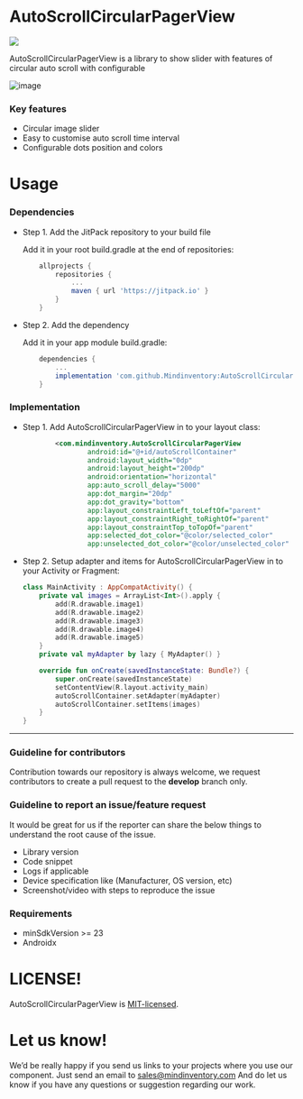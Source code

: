 # AutoScrollCircularPagerView
[![](https://jitpack.io/v/Mindinventory/AutoScrollCircularPagerView.svg)](https://jitpack.io/#Mindinventory/AutoScrollCircularPagerView)

AutoScrollCircularPagerView is a library to show slider with features of circular auto scroll with configurable    

![image](/media/auto-scroll-pager-view.gif)

### Key features

* Circular image slider
* Easy to customise auto scroll time interval  
* Configurable dots position and colors

# Usage

### Dependencies

* Step 1. Add the JitPack repository to your build file
    
    Add it in your root build.gradle at the end of repositories:

    ```groovy
	    allprojects {
		    repositories {
			    ...
			    maven { url 'https://jitpack.io' }
		    }
	    }
    ``` 

* Step 2. Add the dependency
    
    Add it in your app module build.gradle:
    
    ```groovy
        dependencies {
            ...
            implementation 'com.github.Mindinventory:AutoScrollCircularPagerView:0.0.2'
        }
    ``` 

### Implementation


* Step 1. Add AutoScrollCircularPagerView in to your layout class:
    
    ```xml
            <com.mindinventory.AutoScrollCircularPagerView
                    android:id="@+id/autoScrollContainer"
                    android:layout_width="0dp"
                    android:layout_height="200dp"
                    android:orientation="horizontal"
                    app:auto_scroll_delay="5000"
                    app:dot_margin="20dp"
                    app:dot_gravity="bottom"
                    app:layout_constraintLeft_toLeftOf="parent"
                    app:layout_constraintRight_toRightOf="parent"
                    app:layout_constraintTop_toTopOf="parent"
                    app:selected_dot_color="@color/selected_color"
                    app:unselected_dot_color="@color/unselected_color" />
    ```

* Step 2. Setup adapter and items for AutoScrollCircularPagerView in to your Activity or Fragment:


    ```kotlin
    class MainActivity : AppCompatActivity() {
        private val images = ArrayList<Int>().apply {
            add(R.drawable.image1)
            add(R.drawable.image2)
            add(R.drawable.image3)
            add(R.drawable.image4)
            add(R.drawable.image5)
        }
        private val myAdapter by lazy { MyAdapter() }
    
        override fun onCreate(savedInstanceState: Bundle?) {
            super.onCreate(savedInstanceState)
            setContentView(R.layout.activity_main)
            autoScrollContainer.setAdapter(myAdapter)
            autoScrollContainer.setItems(images)
        }
    }
    ```
---------------------------------------------------------------------
### Guideline for contributors
Contribution towards our repository is always welcome, we request contributors to create a pull request to the **develop** branch only.  

### Guideline to report an issue/feature request
It would be great for us if the reporter can share the below things to understand the root cause of the issue.

* Library version
* Code snippet
* Logs if applicable
* Device specification like (Manufacturer, OS version, etc)
* Screenshot/video with steps to reproduce the issue

### Requirements

* minSdkVersion >= 23
* Androidx

# LICENSE!

AutoScrollCircularPagerView is [MIT-licensed](/LICENSE).

# Let us know!
We’d be really happy if you send us links to your projects where you use our component. Just send an email to sales@mindinventory.com And do let us know if you have any questions or suggestion regarding our work.

